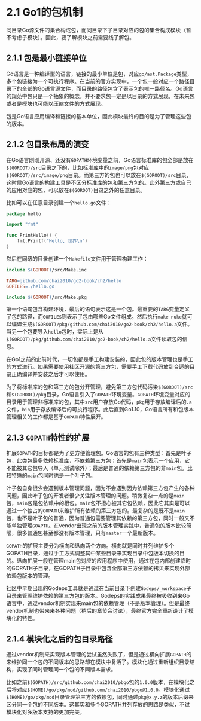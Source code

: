 # 2.1 Go1的包机制

同⽬录Go源⽂件的集合构成包，而同⽬录下⼦⽬录对应的包的集合构成模块（暂不考虑子模块）。因此，要了解模块之前需要线了解包。

## 2.1.1 包是最小链接单位

Go语言是一种编译型的语言，链接的最小单位是包，对应`go/ast.Package`类型，多个包链接为一个可执行程序。在当前的官方实现中，一个包一般对应一个路径目录下的全部的Go语言源文件，而目录的路径包含了表示包的唯一路径名。Go语言的规范中包只是一个抽象的概念，并不要求包一定是以目录的方式展现，在未来包或者是模块也可能以压缩文件的方式展现。

包是Go语言应用编译和链接的基本单位，因此模块最终的目的是为了管理这些包的版本。

## 2.1.2 包目录布局的演变

在Go语言刚刚开源、还没有`GOPATH`环境变量之前，Go语言标准库的包全部是放在`$(GOROOT)/src`目录之下的，比如标准库中的`image/png`包对应`$(GOROOT)/src/image/png`目录。而第三方的包也可以放在`$(GOROOT)/src`目录，这时候Go语言的构建工具是不区分标准库的包和第三方包的。此外第三方或自己的应用对应的包，可以放在`$(GOROOT)`目录之外的任意目录。

比如可以在任意目录创建一个`hello.go`文件：

```go
package hello

import "fmt"

func PrintHello() {
	fmt.Printf("Hello, 世界\n")
}
```

然后在同级的目录创建一个`Makefile`文件用于管理构建工作：

```Makefile
include $(GOROOT)/src/Make.inc

TARG=github.com/chai2010/go2-book/ch2/hello
GOFILES=./hello.go

include $(GOROOT)/src/Make.pkg
```

第一个语句包含构建环境，最后的语句表示这是一个包。最重要的`TARG`变量定义了包的路径，而`GOFILES`则表示了包由哪些Go文件组成。然后执行`make nuke`就可以编译生成`$(GOROOT)/pkg/github.com/chai2010/go2-book/ch2/hello.a`文件。当另一个包要导入`hello`包时，实际上是从`$(GOROOT)/pkg/github.com/chai2010/go2-book/ch2/hello.a`文件读取包的信息。

在Go1之前的史前时代，一切包都是手工构建安装的，因此包的版本管理也是手工的方式进行。如果需要使用社区开源的第三方包，需要手工下载代码放到合适的目录正确编译并安装之后才可以使用。

为了将标准库的包和第三方的包分开管理，避免第三方包代码污染`$(GOROOT)/src`和`$(GOROOT)/pkg`目录，Go语言引入了`GOPATH`环境变量。`GOPATH`环境变量对应的目录用于管理非标准库的包，其中`src`用户存放Go代码，`pkg`用于存放编译后的`.a`文件，`bin`用于存放编译后的可执行程序。此后直到Go1.10，Go语言所有和包版本管理相关的工作都是基于`GOPATH`特性展开。

## 2.1.3 `GOPATH`特性的扩展

扩展`GOPATH`的目标都是为了更方便管理包。Go语言的包有三种类型：首先是叶子包，此类包最多依赖标准库，不依赖第三方包；首先是`main`包表示一个应用，它不能被其它包导入（单元测试除外）；最后是普通的依赖第三方包的非`main`包。比较特殊的`main`包同时也是一个叶子包。

叶子包自身很少会遇到版本管理问题，因为不会遇到因为依赖第三方包产生的各种问题，因此叶子包的开发者很少关注版本管理的问题。稍微复杂一点的是`main`包，`main`包是包依赖中的根包。`main`包不担心被其它包依赖，因此它其实是可以通过一个独占的`GOPATH`来维护所有依赖的第三方包的。最复杂的是既不是`main`包，也不是叶子包的普通，因为普通包需要管理其依赖的第三方包，同时一般又不能单独管理`GOAPTH`。在vendor出现之前的版本管理实践中，普通包的版本比较简陋，很多普通包甚至都没有版本管理，只有`master`一个最新版本。

`GOPATH`的扩展主要分为横向和纵向两个方向。横向就是同时并列维护多个GOPATH目录，通过手工方式调整其中某些目录来实现目录中包版本切换的目的。纵向扩展一般在管理main包对应的应用程序中使用，通过在包内部创建临时的GOPATH子目录，在GOPATH子目录中包含全部第三方依赖的拷贝来实现外部依赖包版本的管理。

社区中早期出现的Godeps工具就是通过在当前目录下创建`Godeps/_workspace`子目录来管理维护依赖的第三方包的版本。Godeps的实践成果最终被吸收到来Go语言中，通过vendor机制实现来main包的依赖管理（不是版本管理）。但是最终vendor机制也带来来各种问题（稍后的章节会讨论），最终官方完全重新设计了模块化的特性。

## 2.1.4 模块化之后的包目录路径

通过vendor机制来实现版本管理的尝试虽然失败了，但是通过横向扩展`GOPATH`的来维护同一个包的不同版本的思路却在模块中复活了。模块化通过重新组织目录结构，实现了同时管理同一个包的不同版本需求。

比如之前`$(GOPATH)/src/github.com/chai2010/pbgo`包的`1.0.0`版本，在模块化之后将对应`$(HOME)/go/pkg/mod/github.com/chai2010/pbgo@1.0.0`。模块化通过`$(HOME)/go/pkg/mod`目录管理第三方的依赖包，同时通过`pkg@x.y.z`的版本后缀来区分同一个包的不同版本。这其实和多个GOPATH并列存放的思路是类似，不过模块化对多版本支持的更加完美。
